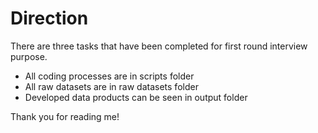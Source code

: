 # Direction
There are three tasks that have been completed for first round interview purpose. 
- All coding processes are in scripts folder
- All raw datasets are in raw datasets folder
- Developed data products can be seen in output folder

Thank you for reading me!
